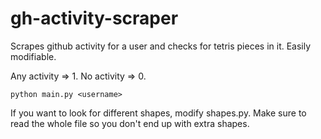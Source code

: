 # gh-activity-scraper
Scrapes github activity for a user and checks for tetris pieces in it. Easily modifiable.

Any activity => 1.
No activity => 0.

```
python main.py <username>
```

If you want to look for different shapes, modify shapes.py. Make sure to read the whole file so you don't end up with extra shapes.
